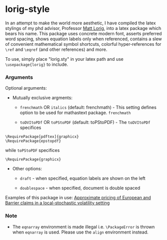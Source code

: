 # lorig-style


In an attempt to make the world more aesthetic, I have compiled the latex stylings of my phd advisor, Professor [Matt Lorig](https://mattlorig.yolasite.com/), into a latex package which bears his name. This package uses concrete modern font, asserts preferred word spacing, shows equation labels only when referenced, contains a slew of convenient mathematical symbol shortcuts, colorful hyper-references for `\ref` and `\eqref` (and other references) and more. 

To use, simply place "lorig.sty" in your latex path and use `\usepackage{lorig}` to include.

### Arguments
 Optional arguments:

* Mutually exclusive argments:

    * `frenchmath` OR `italics`   (default: frenchmath) -  This setting defines option to be used for mathastext package. `frenchmath`

    * `toDVItoPDf` OR `toPStoPDF` (default: toPStoPDF)  -  The `toDVItoPDf` specifices 

```
\RequirePackage[pdftex]{graphicx}
\RequirePackage{epstopdf}
``` 
while `toPStoPDF` specifices 
```
\RequirePackage{graphicx}
```

* Other options:
    * `draft`       - when specified, equation labels are shown on the left

    * `doublespace` - when specified, document is double spaced

Examples of this package in use: 
	[Approximate pricing of European and Barrier claims in a local-stochastic volatility setting](https://arxiv.org/pdf/1610.05728.pdf)

### Note
* The `eqnarray` environment is made illegal i.e. `\PackageError` is thrown when `eqnarray` is used. Please use the `align` environment instead.